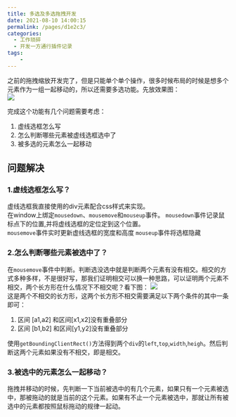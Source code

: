 ```yaml
---
title: 多选及多选拖拽开发
date: 2021-08-10 14:00:15
permalink: /pages/d1e2c3/
categories:
  - 工作琐碎
  - 开发一方通行插件记录
tags:
    -
---
```

之前的拖拽缩放开发完了，但是只能单个单个操作，很多时候布局的时候是想多个元素作为一组一起移动的，所以还需要多选功能。先放效果图：  
![](https://cdn.JsDelivr.net/gh/Ostask/img-bed//2021020810.gif)

完成这个功能有几个问题需要考虑：
1. 虚线选框怎么写
2. 怎么判断哪些元素被虚线选框选中了
3. 被多选的元素怎么一起移动

## 问题解决
### 1.虚线选框怎么写？
虚线选框我直接使用的div元素配合css样式来实现。  
在window上绑定`mousedown`、`mousemove`和`mouseup`事件。
`mousedown`事件记录鼠标点下的位置,并将虚线选框的定位定到这个位置。  
`mousemove`事件实时更新虚线选框的宽度和高度
`mouseup`事件将选框隐藏

### 2.怎么判断哪些元素被选中了？
在`mousemove`事件中判断。判断选没选中就是判断两个元素有没有相交。相交的方式多种多样，不是很好写，那我们证明相交可以换一种思路，可以证明两个元素不相交，两个长方形在什么情况下不相交呢？看下图：
![](https://cdn.JsDelivr.net/gh/Ostask/img-bed//20210220210810152739.png)  
这是两个不相交的长方形，这两个长方形不相交需要满足以下两个条件的其中一条即可：
1. 区间 [a1,a2] 和区间[x1,x2]没有重叠部分
2. 区间 [b1,b2] 和区间[y1,y2]没有重叠部分

使用`getBoundingClientRect()`方法得到两个`div`的`left`,`top`,`width`,`heigh`。然后判断这两个元素如果没有不相交，即是相交。

### 3.被选中的元素怎么一起移动？
拖拽并移动的时候，先判断一下当前被选中的有几个元素，如果只有一个元素被选中，那被拖动的就是当前的这个元素。如果有不止一个元素被选中，那就让所有被选中的元素都按照鼠标拖动的规律一起动。